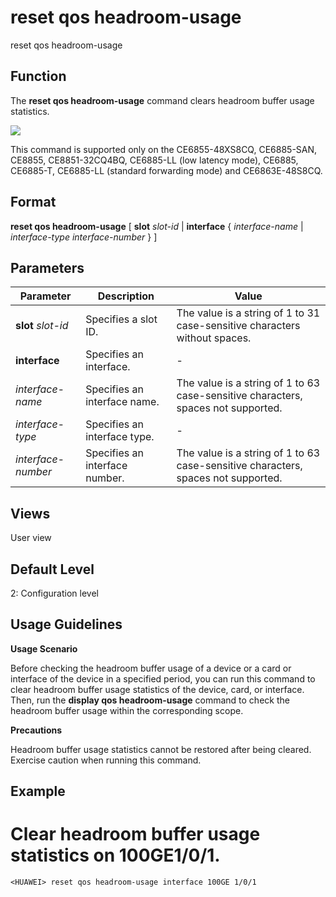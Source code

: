reset qos headroom-usage
========================

reset qos headroom-usage

Function
--------



The **reset qos headroom-usage** command clears headroom buffer usage statistics.



![](../public_sys-resources/note_3.0-en-us.png) 

This command is supported only on the CE6855-48XS8CQ, CE6885-SAN, CE8855, CE8851-32CQ4BQ, CE6885-LL (low latency mode), CE6885, CE6885-T, CE6885-LL (standard forwarding mode) and CE6863E-48S8CQ.



Format
------

**reset qos headroom-usage** [ **slot** *slot-id* | **interface** { *interface-name* | *interface-type* *interface-number* } ]


Parameters
----------

| Parameter | Description | Value |
| --- | --- | --- |
| **slot** *slot-id* | Specifies a slot ID. | The value is a string of 1 to 31 case-sensitive characters without spaces. |
| **interface** | Specifies an interface. | - |
| *interface-name* | Specifies an interface name. | The value is a string of 1 to 63 case-sensitive characters, spaces not supported. |
| *interface-type* | Specifies an interface type. | - |
| *interface-number* | Specifies an interface number. | The value is a string of 1 to 63 case-sensitive characters, spaces not supported. |



Views
-----

User view


Default Level
-------------

2: Configuration level


Usage Guidelines
----------------

**Usage Scenario**

Before checking the headroom buffer usage of a device or a card or interface of the device in a specified period, you can run this command to clear headroom buffer usage statistics of the device, card, or interface. Then, run the **display qos headroom-usage** command to check the headroom buffer usage within the corresponding scope.

**Precautions**

Headroom buffer usage statistics cannot be restored after being cleared. Exercise caution when running this command.


Example
-------

# Clear headroom buffer usage statistics on 100GE1/0/1.
```
<HUAWEI> reset qos headroom-usage interface 100GE 1/0/1

```